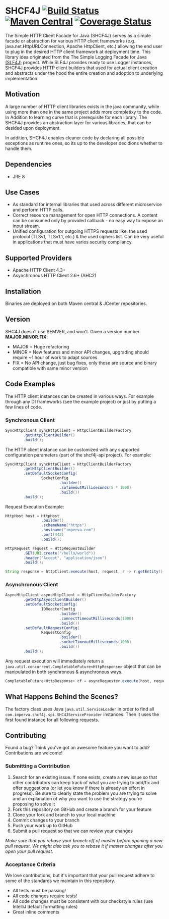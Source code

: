 # SHCF4J [![Build Status](https://www.travis-ci.org/imperva/shcf4j.svg?branch=master)](https://www.travis-ci.org/imperva/shcf4j) [![Maven Central](https://maven-badges.herokuapp.com/maven-central/com.imperva.shcf4j/shcf4j-api/badge.svg)](https://maven-badges.herokuapp.com/maven-central/com.imperva.shcf4j/shcf4j-api/) [![Coverage Status](https://coveralls.io/repos/github/imperva/shcf4j/badge.svg?branch=master)](https://coveralls.io/github/imperva/shcf4j?branch=feature%2Fcoveralls-integration)
The Simple HTTP Client Facade for Java (SHCF4J) serves as a simple facade or abstraction for various HTTP client frameworks (e.g. java.net.HttpURLConnection, Apache HttpClient, etc.) allowing the end user to plug in the desired HTTP client framework at deployment time. This library idea originated from the The Simple Logging Facade for Java [(SLF4J)](http://www.slf4j.org) progect. While SLF4J provides ready to use Logger instances, SHCF4J provides HTTP client builders that used for actual client creation and abstracts under the hood the entire creation and adoption to underlying implementation.

## Motivation
A large number of HTTP client libraries exists in the java community, while using more than one in the same project adds more completixy to the code. In Addition to learning curve that is prerequisite for each library. The SHCF4J provides an abstraction layer for various libraries, that can be desided upon deployment.

In addition, SHCF4J enables cleaner code by declaring all possible exceptions as runtime ones, so its up to the developer decidions whether to handle them.

## Dependencies
* JRE 8

## Use Cases
* As standard for internal libraries that used across different microservice and perform HTTP calls.
* Correct resource management for open HTTP connections. A content can be consumed only by provided callback - no easy way to expose an input stream.
* Unified configuration for outgoing HTTPS requests like: the used protocol (TLSv1, TLSv1.1, etc.) & the used ciphers list. Can be very useful in applications that must have varios security compliancy.

## Supported Providers
* Apache HTTP Client 4.3+
* Asynchronous HTTP Client 2.6+ (AHC2)

## Installation
Binaries are deployed on both Maven central & JCenter repositories.

## Version

SHC4J doesn't use SEMVER, and won't. Given a version number **MAJOR.MINOR.FIX**:

* MAJOR = Huge refactoring
* MINOR = New features and minor API changes, upgrading should require ~1 hour of work to adapt sources
* FIX = No API change, just bug fixes, only those are source and binary compatible with same minor version


## Code Examples
The HTTP client instances can be created in various ways. For example through any DI frameworks (see the example project) or just by putting a few lines of code.

### Synchronous Client

```Java
SyncHttpClient syncHttpClient = HttpClientBuilderFactory
        .getHttpClientBuilder()
        .build();

```

The HTTP client instance can be customized with any supported configuration parameters (part of the shcf4j-api project). For example:

```Java
SyncHttpClient syncHttpClient = HttpClientBuilderFactory
        .getHttpClientBuilder()
        .setDefaultSocketConfig(
                SocketConfig
                        .builder()
                        .soTimeoutMilliseconds(5 * 1000)
                        .build())
        .build();
```

Request Execution Example:

```Java
HttpHost host = HttpHost
                .builder()
                .schemeName("https")
                .hostname("imperva.com")
                .port(443)
                .build();

HttpRequest request = HttpRequestBuilder
        .GET(URI.create("/hello/world"))
        .header("Accept", "application/json")
        .build();

String response = httpClient.execute(host, request, r -> r.getEntity().getResponseBody(StandardCharsets.UTF_8));
```

### Asynchronous Client

```Java
AsyncHttpClient asyncHttpClient = HttpClientBuilderFactory
        .getHttpAsyncClientBuilder()
        .setDefaultSocketConfig(
                IOReactorConfig
                        .builder()
                        .connectTimeoutMilliseconds(1000)
                        .build())
        .setDefaultRequestConfig(
                RequestConfig
                        .builder()
                        .socketTimeoutMilliseconds(1000)
                        .build())
        .build();
```

Any request execution will immediately return a ``` java.util.concurrent.CompletableFuture<HttpResponse>``` object that can be manipulated in both synchronous & asynchronous ways.

```Java
CompletableFuture<HttpResponse> cf = asyncRequester.execute(host, request);
```


## What Happens Behind the Scenes?
The factory class uses Java ```java.util.ServiceLoader``` in order to find all ```com.imperva.shcf4j.spi.SHC4JServiceProvider``` instances. Then it uses the first found instance for all following requests.

## Contributing
Found a bug? Think you've got an awesome feature you want to add? Contributions are welcome!

### Submitting a Contribution

1. Search for an existing issue. If none exists, create a new issue so that other contributors can keep track of what you are trying to add/fix and offer suggestions (or let you know if there is already an effort in progress).  Be sure to clearly state the problem you are trying to solve and an explanation of why you want to use the strategy you're proposing to solve it
1. Fork this repository on GitHub and create a branch for your feature
1. Clone your fork and branch to your local machine
1. Commit changes to your branch
1. Push your work up to GitHub
1. Submit a pull request so that we can review your changes

*Make sure that you rebase your branch off of master before opening a new pull request. We might also ask you to rebase it if master changes after you open your pull request.*

### Acceptance Criteria

We love contributions, but it's important that your pull request adhere to some of the standards we maintain in this repository. 

- All tests must be passing!
- All code changes require tests!
- All code changes must be consistent with our checkstyle rules (use IntelliJ default formatting rules)
- Great inline comments
